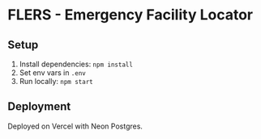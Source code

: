 # FLERS - Emergency Facility Locator

## Setup
1. Install dependencies: `npm install`
2. Set env vars in `.env`
3. Run locally: `npm start`

## Deployment
Deployed on Vercel with Neon Postgres.